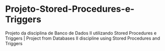 # Projeto-Stored-Procedures-e-Triggers
Projeto da disciplina de Banco de Dados II utilizando Stored Procedures e Triggers | Project from Databases II discipline using Stored Procedures and Triggers
